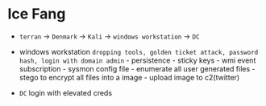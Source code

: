 # Ice Fang

- `terran` -> `Denmark` -> `Kali` -> `windows workstation` -> `DC`

- windows workstation
    `dropping tools, golden ticket attack, password hash, login with domain admin`
        - persistence
            - sticky keys
            - wmi event subscription
            - sysmon config file
        - enumerate all user generated files
        - stego to encrypt all files into a image
        - upload image to c2(twitter)
- `DC`
    login with elevated creds


